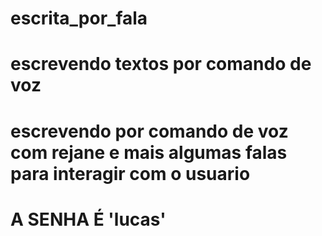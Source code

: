 # escrita_por_fala
# escrevendo textos por comando de voz
# escrevendo por comando de voz com rejane e mais algumas falas para interagir com o usuario

#    A SENHA É 'lucas'
